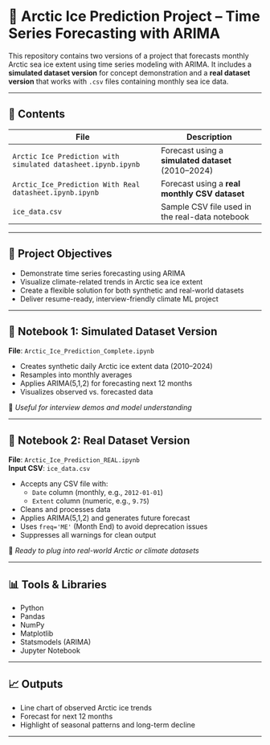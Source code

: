 # 🧊 Arctic Ice Prediction Project – Time Series Forecasting with ARIMA

This repository contains two versions of a project that forecasts monthly Arctic sea ice extent using time series modeling with ARIMA. It includes a **simulated dataset version** for concept demonstration and a **real dataset version** that works with `.csv` files containing monthly sea ice data.

---

## 📁 Contents

| File                                 | Description                                              |
|--------------------------------------|----------------------------------------------------------|
| `Arctic Ice Prediction with simulated datasheet.ipynb.ipynb` | Forecast using a **simulated dataset** (2010–2024)       |
| `Arctic_Ice_Prediction With Real datasheet.ipynb.ipynb`     | Forecast using a **real monthly CSV dataset**            |
| `ice_data.csv`                         | Sample CSV file used in the real-data notebook           |
---

## 🧠 Project Objectives

- Demonstrate time series forecasting using ARIMA
- Visualize climate-related trends in Arctic sea ice extent
- Create a flexible solution for both synthetic and real-world datasets
- Deliver resume-ready, interview-friendly climate ML project

---

## 🧪 Notebook 1: Simulated Dataset Version

**File**: `Arctic_Ice_Prediction_Complete.ipynb`

- Creates synthetic daily Arctic ice extent data (2010–2024)
- Resamples into monthly averages
- Applies ARIMA(5,1,2) for forecasting next 12 months
- Visualizes observed vs. forecasted data

📌 *Useful for interview demos and model understanding*

---

## 📁 Notebook 2: Real Dataset Version

**File**: `Arctic_Ice_Prediction_REAL.ipynb`  
**Input CSV**: `ice_data.csv`

- Accepts any CSV file with:
  - `Date` column (monthly, e.g., `2012-01-01`)
  - `Extent` column (numeric, e.g., `9.75`)
- Cleans and processes data
- Applies ARIMA(5,1,2) and generates future forecast
- Uses `freq='ME'` (Month End) to avoid deprecation issues
- Suppresses all warnings for clean output

📌 *Ready to plug into real-world Arctic or climate datasets*

---

## 📊 Tools & Libraries
- Python
- Pandas
- NumPy
- Matplotlib
- Statsmodels (ARIMA)
- Jupyter Notebook

---

## 📈 Outputs
- Line chart of observed Arctic ice trends
- Forecast for next 12 months
- Highlight of seasonal patterns and long-term decline

---


